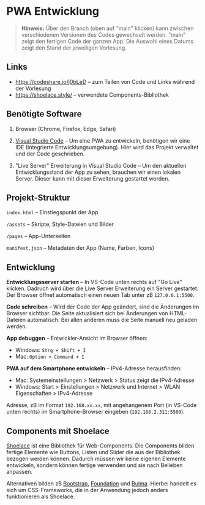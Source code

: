 # PWA Entwicklung

> **Hinweis:** Über den Branch (oben auf "main" klicken) kann zwischen verschiedenen Versionen des Codes gewechselt werden. "main" zeigt den fertigen Code der ganzen App. Die Auswahl eines Datums zeigt den Stand der jeweiligen Vorlesung.

## Links

- https://codeshare.io/j0bLeD – zum Teilen von Code und Links während der Vorlesung
- https://shoelace.style/ – verwendete Components-Bibliothek

## Benötigte Software

1. Browser (Chrome, Firefox, Edge, Safari)

2. [Visual Studio Code](https://code.visualstudio.com/) – Um eine PWA zu entwickeln, benötigen wir eine IDE (Integrierte Entwicklungsumgebung). Hier wird das Projekt verwaltet und der Code geschrieben.

3. "Live Server" Erweiterung in Visual Studio Code – Um den aktuellen Entwicklungsstand der App zu sehen, brauchen wir einen lokalen Server. Dieser kann mit dieser Erweiterung gestartet werden.

## Projekt-Struktur

`index.html` – Einstiegspunkt der App

`/assets` – Skripte, Style-Dateien und Bilder

`/pages` – App-Unterseiten

`manifest.json` – Metadaten der App (Name, Farben, Icons)

## Entwicklung

**Entwicklungsserver starten** – In VS-Code unten rechts auf "Go Live" klicken. Dadruch wird über die Live Server Erweiterung ein Server gestartet. Der Browser öffnet automatisch einen neuen Tab unter zB `127.0.0.1:5500`.

**Code schreiben** – Wird der Code der App geändert, sind die Änderungen im Browser sichtbar. Die Seite aktualisiert sich bei Änderungen von HTML-Dateien automatisch. Bei allen anderen muss die Seite manuell neu geladen werden.

**App debuggen** – Entwickler-Ansicht im Browser öffnen:

- Windows: `Strg + Shift + I`
- Mac: `Option + Command + I`

**PWA auf dem Smartphone entwickeln** – IPv4-Adresse herausfinden:

- Mac: Systemeinstellungen > Netzwerk > Status zeigt die IPv4-Adresse
- Windows: Start > Einstellungen > Netzwerk und Internet > WLAN Eigenschaften > IPv4-Adresse

Adresse, zB im Format `192.168.xx.xx`, mit angehangenem Port (in VS-Code unten rechts) im Smartphone-Browser eingeben (`192.168.2.311:5500`).

## Components mit Shoelace

[Shoelace](https://shoelace.style/) ist eine Bibliothek für Web-Components. Die Components bilden fertige Elemente wie Buttons, Listen und Slider die aus der Bibliothek bezogen werden können. Dadurch müssen wir keine eigenen Elemente entwickeln, sondern können fertige verwenden und sie nach Belieben anpassen.

Alternativen bilden zB [Bootstrap](https://shoelace.style/), [Foundation](https://get.foundation/) und [Bulma](https://bulma.io/). Hierbei handelt es sich um CSS-Frameworks, die in der Anwendung jedoch anders funktionieren als Shoelace.
